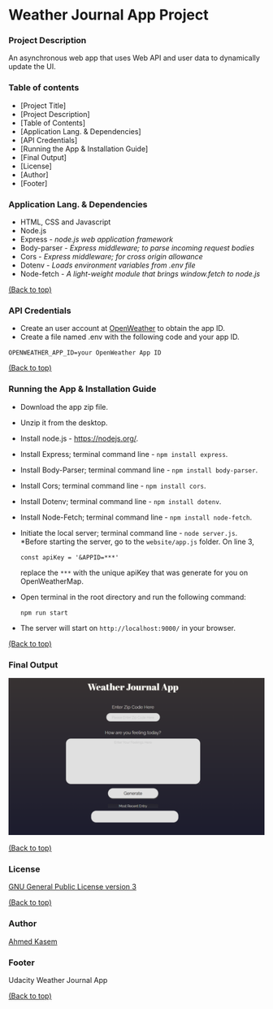 # Weather Journal App Project

### Project Description

An asynchronous web app that uses Web API and user data to dynamically update the UI.

### Table of contents

- [Project Title]
- [Project Description]
- [Table of Contents]
- [Application Lang. & Dependencies]
- [API Credentials]
- [Running the App & Installation Guide]
- [Final Output]
- [License]
- [Author]
- [Footer]
 

### Application Lang. & Dependencies

* HTML, CSS and Javascript
* Node.js
* Express - *node.js web application framework*
* Body-parser - *Express middleware; to parse incoming request bodies*
* Cors - *Express middleware; for cross origin allowance*
* Dotenv - *Loads environment variables from .env file*
* Node-fetch - *A light-weight module that brings window.fetch to node.js*

[(Back to top)](#table-of-contents)

### API Credentials

* Create an user account at [OpenWeather](https://openweathermap.org/ "OpenWeather") to obtain the app ID.
* Create a file named .env with the following code and your app ID.
```
OPENWEATHER_APP_ID=your OpenWeather App ID
```

[(Back to top)](#table-of-contents)

### Running the App & Installation Guide

* Download the app zip file.
* Unzip it from the desktop.
* Install node.js - https://nodejs.org/.
* Install Express; terminal command line - `npm install express`.
* Install Body-Parser; terminal command line - `npm install body-parser`.
* Install Cors; terminal command line - `npm install cors`.
* Install Dotenv; terminal command line - `npm install dotenv`.
* Install Node-Fetch; terminal command line - `npm install node-fetch`.
* Initiate the local server; terminal command line - `node server.js`.
*Before starting the server, go to the `website/app.js` folder. On line 3,
	```
	const apiKey = '&APPID=***'
	```
	replace the `***` with the unique apiKey that was generate for you on OpenWeatherMap.

* Open terminal in the root directory and run the following command:
	```
	npm run start
	```
* The server will start on `http://localhost:9000/` in your browser.

[(Back to top)](#table-of-contents)

### Final Output
![Output](https://github.com/limillions/UdacityFEND-Weather-Journal-Project/blob/master/ProjectSS.png)

[(Back to top)](#table-of-contents)

### License
[GNU General Public License version 3](https://opensource.org/licenses/GPL-3.0)

[(Back to top)](#table-of-contents)

### Author

[Ahmed Kasem](https://github.com/limillions)


### Footer

Udacity Weather Journal App

[(Back to top)](#table-of-contents)

